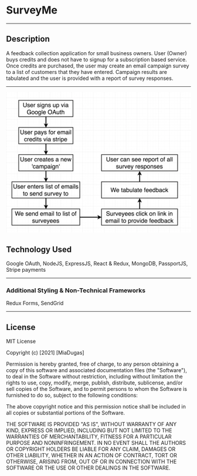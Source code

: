 # SurveyMe

<hr>

## Description
A feedback collection application for small business owners. User (Owner) buys credits and does not have to signup for a subscription based service. 
Once credits are purchased, the user may create an email campaign survey to a list of customers that they have entered.
Campaign results are tabulated and the user is provided with a report of survey responses.

<hr>

 ![Main View](https://github.com/miadugas/surveyme/blob/main/app_001.png)
 
 <!-- ![Main View](https://github.com/miadugas/surveyme/blob/main/app_001.png) -->

## Technology Used
Google OAuth, NodeJS, ExpressJS, React & Redux, MongoDB, PassportJS, Stripe payments

<hr>

### Additional Styling & Non-Technical Frameworks
Redux Forms, SendGrid

<hr>

## License

MIT License

Copyright (c) [2021] [MiaDugas]

Permission is hereby granted, free of charge, to any person obtaining a copy
of this software and associated documentation files (the "Software"), to deal
in the Software without restriction, including without limitation the rights
to use, copy, modify, merge, publish, distribute, sublicense, and/or sell
copies of the Software, and to permit persons to whom the Software is
furnished to do so, subject to the following conditions:

The above copyright notice and this permission notice shall be included in all
copies or substantial portions of the Software.

THE SOFTWARE IS PROVIDED "AS IS", WITHOUT WARRANTY OF ANY KIND, EXPRESS OR
IMPLIED, INCLUDING BUT NOT LIMITED TO THE WARRANTIES OF MERCHANTABILITY,
FITNESS FOR A PARTICULAR PURPOSE AND NONINFRINGEMENT. IN NO EVENT SHALL THE
AUTHORS OR COPYRIGHT HOLDERS BE LIABLE FOR ANY CLAIM, DAMAGES OR OTHER
LIABILITY, WHETHER IN AN ACTION OF CONTRACT, TORT OR OTHERWISE, ARISING FROM,
OUT OF OR IN CONNECTION WITH THE SOFTWARE OR THE USE OR OTHER DEALINGS IN THE
SOFTWARE.